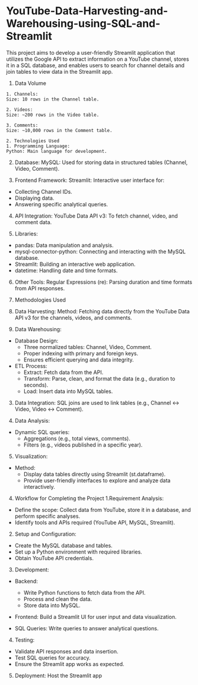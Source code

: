 # YouTube-Data-Harvesting-and-Warehousing-using-SQL-and-Streamlit
This project aims to develop a user-friendly Streamlit application that utilizes the Google API to extract information on a YouTube channel, stores it in a SQL database, and enables users to search for channel details and join tables to view data in the Streamlit app.

1. Data Volume
```
1. Channels:
Size: 10 rows in the Channel table.

2. Videos:
Size: ~200 rows in the Video table.

3. Comments:
Size: ~10,000 rows in the Comment table.

2. Technologies Used
1. Programming Language:
Python: Main language for development.
```
2. Database:
MySQL: Used for storing data in structured tables (Channel, Video, Comment).

3. Frontend Framework:
Streamlit: Interactive user interface for:
* Collecting Channel IDs.
* Displaying data.
* Answering specific analytical queries.

4. API Integration:
YouTube Data API v3: To fetch channel, video, and comment data.

5. Libraries:
* pandas: Data manipulation and analysis.
* mysql-connector-python: Connecting and interacting with the MySQL database.
* Streamlit: Building an interactive web application.
* datetime: Handling date and time formats.

6. Other Tools:
Regular Expressions (re): Parsing duration and time formats from API responses.

3. Methodologies Used
1. Data Harvesting:
Method: Fetching data directly from the YouTube Data API v3 for the channels, videos, and comments.

2. Data Warehousing:
* Database Design:
   * Three normalized tables: Channel, Video, Comment.
   * Proper indexing with primary and foreign keys.
   * Ensures efficient querying and data integrity.
* ETL Process:
   * Extract: Fetch data from the API.
   * Transform: Parse, clean, and format the data (e.g., duration to seconds).
   * Load: Insert data into MySQL tables.
     
3. Data Integration:
SQL joins are used to link tables (e.g., Channel ↔ Video, Video ↔ Comment).

4. Data Analysis:
* Dynamic SQL queries:
   * Aggregations (e.g., total views, comments).
   * Filters (e.g., videos published in a specific year).

5. Visualization:
* Method:
   * Display data tables directly using Streamlit (st.dataframe).
   * Provide user-friendly interfaces to explore and analyze data interactively.

4. Workflow for Completing the Project
1.Requirement Analysis:
* Define the scope: Collect data from YouTube, store it in a database, and perform specific analyses.
* Identify tools and APIs required (YouTube API, MySQL, Streamlit).

2. Setup and Configuration:
* Create the MySQL database and tables.
* Set up a Python environment with required libraries.
* Obtain YouTube API credentials.

3. Development:
* Backend:
    * Write Python functions to fetch data from the API.
    * Process and clean the data.
    * Store data into MySQL.
      
* Frontend:
Build a Streamlit UI for user input and data visualization.

* SQL Queries:
Write queries to answer analytical questions.

4. Testing:
* Validate API responses and data insertion.
* Test SQL queries for accuracy.
* Ensure the Streamlit app works as expected.
  
5. Deployment:
Host the Streamlit app


